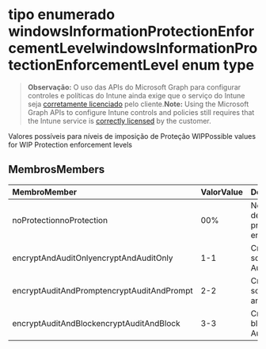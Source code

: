 # <a name="windowsinformationprotectionenforcementlevel-enum-type"></a><span data-ttu-id="743f6-101">tipo enumerado windowsInformationProtectionEnforcementLevel</span><span class="sxs-lookup"><span data-stu-id="743f6-101">windowsInformationProtectionEnforcementLevel enum type</span></span>

> <span data-ttu-id="743f6-102">**Observação:** O uso das APIs do Microsoft Graph para configurar controles e políticas do Intune ainda exige que o serviço do Intune seja [corretamente licenciado](https://go.microsoft.com/fwlink/?linkid=839381) pelo cliente.</span><span class="sxs-lookup"><span data-stu-id="743f6-102">**Note:** Using the Microsoft Graph APIs to configure Intune controls and policies still requires that the Intune service is [correctly licensed](https://go.microsoft.com/fwlink/?linkid=839381) by the customer.</span></span>

<span data-ttu-id="743f6-103">Valores possíveis para níveis de imposição de Proteção WIP</span><span class="sxs-lookup"><span data-stu-id="743f6-103">Possible values for WIP Protection enforcement levels</span></span>
## <a name="members"></a><span data-ttu-id="743f6-104">Membros</span><span class="sxs-lookup"><span data-stu-id="743f6-104">Members</span></span>
|<span data-ttu-id="743f6-105">Membro</span><span class="sxs-lookup"><span data-stu-id="743f6-105">Member</span></span>|<span data-ttu-id="743f6-106">Valor</span><span class="sxs-lookup"><span data-stu-id="743f6-106">Value</span></span>|<span data-ttu-id="743f6-107">Descrição</span><span class="sxs-lookup"><span data-stu-id="743f6-107">Description</span></span>|
|:---|:---|:---|
|<span data-ttu-id="743f6-108">noProtection</span><span class="sxs-lookup"><span data-stu-id="743f6-108">noProtection</span></span>|<span data-ttu-id="743f6-109">0</span><span class="sxs-lookup"><span data-stu-id="743f6-109">0%</span></span>|<span data-ttu-id="743f6-110">Nenhuma imposição de proteção</span><span class="sxs-lookup"><span data-stu-id="743f6-110">No protection enforcement</span></span>|
|<span data-ttu-id="743f6-111">encryptAndAuditOnly</span><span class="sxs-lookup"><span data-stu-id="743f6-111">encryptAndAuditOnly</span></span>|<span data-ttu-id="743f6-112">1</span><span class="sxs-lookup"><span data-stu-id="743f6-112">-1</span></span>|<span data-ttu-id="743f6-113">Criptografar e auditar somente</span><span class="sxs-lookup"><span data-stu-id="743f6-113">Encrypt and Audit only</span></span>|
|<span data-ttu-id="743f6-114">encryptAuditAndPrompt</span><span class="sxs-lookup"><span data-stu-id="743f6-114">encryptAuditAndPrompt</span></span>|<span data-ttu-id="743f6-115">2</span><span class="sxs-lookup"><span data-stu-id="743f6-115">-2</span></span>|<span data-ttu-id="743f6-116">Criptografar, auditar e solicitar</span><span class="sxs-lookup"><span data-stu-id="743f6-116">Encrypt, Audit and Prompt</span></span>|
|<span data-ttu-id="743f6-117">encryptAuditAndBlock</span><span class="sxs-lookup"><span data-stu-id="743f6-117">encryptAuditAndBlock</span></span>|<span data-ttu-id="743f6-118">3</span><span class="sxs-lookup"><span data-stu-id="743f6-118">-3</span></span>|<span data-ttu-id="743f6-119">Criptografar, auditar e bloquear</span><span class="sxs-lookup"><span data-stu-id="743f6-119">Encrypt, Audit and Block</span></span>|








